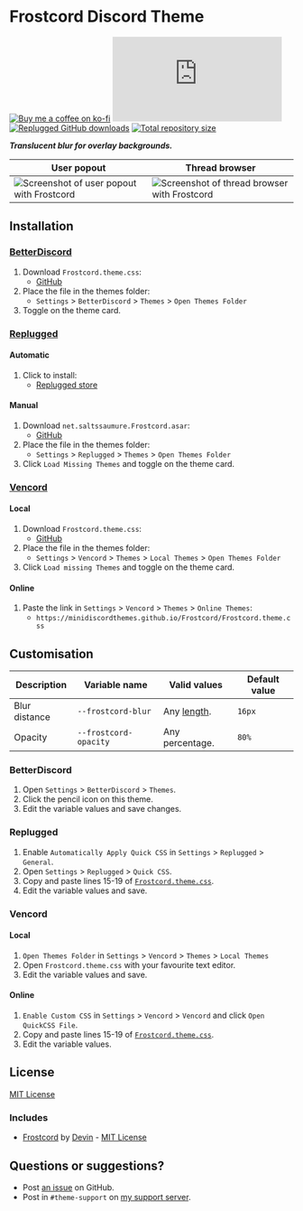 [screenshot1]:      https://cdn.discordapp.com/attachments/1142305515439923260/1144660960062214186/frostcord-user.png
[screenshot2]:      https://cdn.discordapp.com/attachments/1142305515439923260/1144660960397770813/frostcord-thread.png

[css-color]:        https://developer.mozilla.org/en-US/docs/Web/CSS/color_value
[css-length]:       https://developer.mozilla.org/en-US/docs/Web/CSS/length
[discord]:          https://discord.gg/uy8nKQVatp

[BetterDiscord]:    https://betterdiscord.app/
[Replugged]:        https://replugged.dev/
[Vencord]:          https://github.com/Vendicated/Vencord

[shield-donate]:    https://img.shields.io/badge/Donate-ko--fi-orange?style=flat-square&logo=kofi&logoColor=orange
[ko-fi]:            https://ko-fi.com/saltssaumure "Buy me a coffee!"

[shield-bd-dl]:     https://img.shields.io/github/downloads/MiniDiscordThemes/Frostcord/Frostcord.theme.css?color=purple&label=Downloads&style=flat-square
[shield-asar-dl]:   https://img.shields.io/github/downloads/MiniDiscordThemes/Frostcord/net.saltssaumure.Frostcord.asar?color=purple&label=Downloads&style=flat-square
[shield-repo-size]: https://img.shields.io/github/repo-size/MiniDiscordThemes/Frostcord?label=Repository&style=flat-square "Total size"

[github]:           https://github.com/MiniDiscordThemes/Frostcord
[issues]:           https://github.com/MiniDiscordThemes/Frostcord/issues
[license]:          https://github.com/MiniDiscordThemes/Frostcord/blob/main/LICENSE
[.theme.css]:       https://github.com/MiniDiscordThemes/Frostcord/blob/main/Frostcord.theme.css

[frostcord]:        https://github.com/intergrav/frostcord
[author-frostcord]: https://github.com/intergrav
[license-frostcord]:https://github.com/intergrav/frostcord/blob/main/LICENSE

[release-bd]:       https://betterdiscord.app/theme/?id=000 "BetterDiscord store page"
[release-rp]:       https://replugged.dev/store/net.saltssaumure.Frostcord "Replugged store page"
[release-bd-gh]:    https://github.com/MiniDiscordThemes/Frostcord/releases/latest/download/Frostcord.theme.css "Get latest release"
[release-rp-gh]:    https://github.com/MiniDiscordThemes/Frostcord/releases/latest/download/net.saltssaumure.Frostcord.asar "Get latest release"

# Frostcord Discord Theme
[![Buy me a coffee on ko-fi][shield-donate]][ko-fi]
[![BetterDiscord GitHub downloads][shield-bd-dl]][release-bd-gh]
[![Replugged GitHub downloads][shield-asar-dl]][release-rp-gh]
[![Total repository size][shield-repo-size]][github]

***Translucent blur for overlay backgrounds.***

| User popout                                              | Thread browser                                              |
| -------------------------------------------------------- | ----------------------------------------------------------- |
| ![Screenshot of user popout with Frostcord][screenshot1] | ![Screenshot of thread browser with Frostcord][screenshot2] |

## Installation

### [BetterDiscord][BetterDiscord]
1. Download `Frostcord.theme.css`:
    - [GitHub][release-bd-gh]
2. Place the file in the themes folder:
    - `Settings` > `BetterDiscord` > `Themes` > `Open Themes Folder`
3. Toggle on the theme card.

### [Replugged][Replugged]
#### Automatic
1. Click to install:
    - [Replugged store][release-rp]
#### Manual
1. Download `net.saltssaumure.Frostcord.asar`:
    - [GitHub][release-rp-gh]
2. Place the file in the themes folder:
    - `Settings` > `Replugged` > `Themes` > `Open Themes Folder`
3. Click `Load Missing Themes` and toggle on the theme card.

### [Vencord][Vencord]
#### Local
1. Download `Frostcord.theme.css`:
    - [GitHub][release-bd-gh]
2. Place the file in the themes folder:
    - `Settings` > `Vencord` > `Themes` > `Local Themes` > `Open Themes Folder`
3. Click `Load missing Themes` and toggle on the theme card.
#### Online
1. Paste the link in `Settings` > `Vencord` > `Themes` > `Online Themes`:
    - `https://minidiscordthemes.github.io/Frostcord/Frostcord.theme.css`

## Customisation

| Description   | Variable name         | Valid values              | Default value |
| ------------- | --------------------- | ------------------------- | ------------- |
| Blur distance | `--frostcord-blur`    | Any [length][css-length]. | `16px`        |
| Opacity       | `--frostcord-opacity` | Any percentage.           | `80%`         |

### BetterDiscord
1. Open `Settings` > `BetterDiscord` > `Themes`.
2. Click the pencil icon on this theme.
3. Edit the variable values and save changes.

### Replugged
1. Enable `Automatically Apply Quick CSS` in `Settings` > `Replugged` > `General`.
2. Open `Settings` > `Replugged` > `Quick CSS`.
3. Copy and paste lines 15-19 of [`Frostcord.theme.css`][.theme.css].
4. Edit the variable values and save.

### Vencord
#### Local
1. `Open Themes Folder` in `Settings` > `Vencord` > `Themes` > `Local Themes`
2. Open `Frostcord.theme.css` with your favourite text editor.
3. Edit the variable values and save.
#### Online
1. `Enable Custom CSS` in `Settings` > `Vencord` > `Vencord` and click `Open QuickCSS File`.
2. Copy and paste lines 15-19 of [`Frostcord.theme.css`][.theme.css].
3. Edit the variable values.

## License
[MIT License][license]

### Includes
- [Frostcord][frostcord] by [Devin][author-frostcord] - [MIT License][license-frostcord]

## Questions or suggestions?
- Post [an issue][issues] on GitHub.
- Post in `#theme-support` on [my support server][discord].